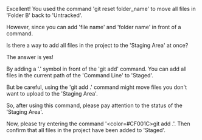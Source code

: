 Excellent!
You used the command 'git reset folder_name'
to move all files in 'Folder B' back to 'Untracked'.

However, since you can add 'file name' and 'folder name' in front of a command.

Is there a way to add all files in the project to the 'Staging Area' at once?

The answer is yes!

By adding a '.' symbol in front of the 'git add' command.
You can add all files in the current path of the 'Command Line' to 'Staged'.

But be careful,
using the 'git add .' command might move files you don't want to upload to the 'Staging Area'.

So, after using this command, 
please pay attention to the status of the 'Staging Area'.

Now, please try entering the command '<color=#CF001C>git add .</color>'.
Then confirm that all files in the project have been added to 'Staged'.